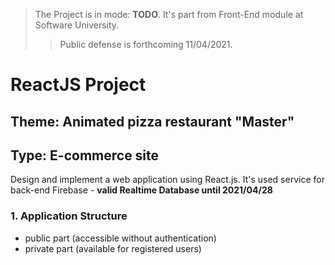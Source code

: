 > The Project is in mode: **TODO**. It's part from Front-End module at Software University.
>> Public defense is forthcoming 11/04/2021.
# ReactJS Project

## Theme: Animated pizza restaurant "Master"
## Type: E-commerce site


Design and implement a web application using React.js. It's used service for back-end Firebase - **valid Realtime Database until 2021/04/28**

### 1. Application Structure
- public part (accessible without authentication)
- private part (available for registered users) 
